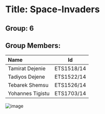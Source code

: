 # Title: Space-Invaders
## Group: 6 
## Group Members:
| Name | Id |
| :---         |     :---:      |
| Tamirat Dejenie   | ETS1518/14 |
| Tadiyos Dejene   | ETS1522/14 | 
| Tebarek Shemsu   | ETS1526/14 | 
| Yohannes Tigistu   | ETS1703/14 | 


![image](https://github.com/tamirat-dejene/Space-Invaders/assets/129655588/f8f280d8-01a7-4777-98c2-85efa80fa60d)
